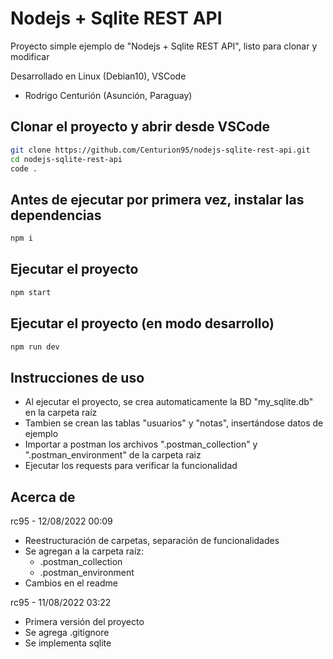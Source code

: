 # Nodejs + Sqlite REST API
Proyecto simple ejemplo de "Nodejs + Sqlite REST API", listo para clonar y modificar

Desarrollado en Linux (Debian10), VSCode

- Rodrigo Centurión
(Asunción, Paraguay)

## Clonar el proyecto y abrir desde VSCode
```sh
git clone https://github.com/Centurion95/nodejs-sqlite-rest-api.git
cd nodejs-sqlite-rest-api
code .
```

## Antes de ejecutar por primera vez, instalar las dependencias
```sh
npm i
```

## Ejecutar el proyecto
```sh
npm start
```

## Ejecutar el proyecto (en modo desarrollo)
```sh
npm run dev
```

## Instrucciones de uso
- Al ejecutar el proyecto, se crea automaticamente la BD "my_sqlite.db" en la carpeta raíz
- Tambien se crean las tablas "usuarios" y "notas", insertándose datos de ejemplo
- Importar a postman los archivos ".postman_collection" y ".postman_environment" de la carpeta raiz
- Ejecutar los requests para verificar la funcionalidad


## Acerca de
rc95 - 12/08/2022 00:09
- Reestructuración de carpetas, separación de funcionalidades
- Se agregan a la carpeta raíz:
    - .postman_collection
    - .postman_environment
- Cambios en el readme

rc95 - 11/08/2022 03:22
- Primera versión del proyecto
- Se agrega .gitignore
- Se implementa sqlite
